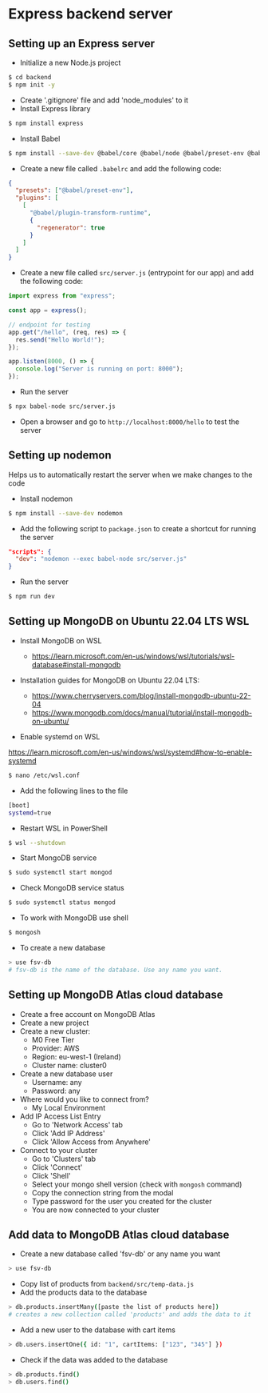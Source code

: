 # Express backend server

## Setting up an Express server
- Initialize a new Node.js project
```bash
$ cd backend
$ npm init -y
```
- Create '.gitignore' file and add 'node_modules' to it
- Install Express library
```bash
$ npm install express
```
- Install Babel
```bash
$ npm install --save-dev @babel/core @babel/node @babel/preset-env @babel/cli @babel/plugin-transform-runtime @babel/runtime
```
- Create a new file called `.babelrc` and add the following code:
```json
{
  "presets": ["@babel/preset-env"],
  "plugins": [
    [
      "@babel/plugin-transform-runtime",
      {
        "regenerator": true
      }
    ]
  ]
}
```
- Create a new file called `src/server.js` (entrypoint for our app) and add the following code:
```javascript
import express from "express";

const app = express();

// endpoint for testing
app.get("/hello", (req, res) => {
  res.send("Hello World!");
});

app.listen(8000, () => {
  console.log("Server is running on port: 8000");
});

```
- Run the server
```bash
$ npx babel-node src/server.js
```
- Open a browser and go to `http://localhost:8000/hello` to test the server

## Setting up nodemon
Helps us to automatically restart the server when we make changes to the code
- Install nodemon
```bash
$ npm install --save-dev nodemon
```
- Add the following script to `package.json` to create a shortcut for running the server
```json
"scripts": {
  "dev": "nodemon --exec babel-node src/server.js"
}
```
- Run the server
```bash
$ npm run dev
```

## Setting up MongoDB on Ubuntu 22.04 LTS WSL
- Install MongoDB on WSL

  - https://learn.microsoft.com/en-us/windows/wsl/tutorials/wsl-database#install-mongodb

- Installation guides for MongoDB on Ubuntu 22.04 LTS:
  - https://www.cherryservers.com/blog/install-mongodb-ubuntu-22-04
  - https://www.mongodb.com/docs/manual/tutorial/install-mongodb-on-ubuntu/

- Enable systemd on WSL

https://learn.microsoft.com/en-us/windows/wsl/systemd#how-to-enable-systemd
```bash
$ nano /etc/wsl.conf
```
- Add the following lines to the file
```bash
[boot]
systemd=true
```
- Restart WSL in PowerShell
```bash
$ wsl --shutdown
```
- Start MongoDB service
```bash
$ sudo systemctl start mongod
```
- Check MongoDB service status
```bash
$ sudo systemctl status mongod
```
- To work with MongoDB use shell
```bash
$ mongosh
```
- To create a new database
```bash
> use fsv-db
# fsv-db is the name of the database. Use any name you want.
```

## Setting up MongoDB Atlas cloud database
- Create a free account on MongoDB Atlas
- Create a new project
- Create a new cluster:
  - M0 Free Tier
  - Provider: AWS
  - Region: eu-west-1 (Ireland)
  - Cluster name: cluster0
- Create a new database user
  - Username: any
  - Password: any
- Where would you like to connect from?
  - My Local Environment
- Add IP Access List Entry
  - Go to 'Network Access' tab
  - Click 'Add IP Address'
  - Click 'Allow Access from Anywhere'
- Connect to your cluster
  - Go to 'Clusters' tab
  - Click 'Connect'
  - Click 'Shell'
  - Select your mongo shell version (check with `mongosh` command)
  - Copy the connection string from the modal
  - Type password for the user you created for the cluster
  - You are now connected to your cluster

## Add data to MongoDB Atlas cloud database
- Create a new database called 'fsv-db' or any name you want
```bash
> use fsv-db
```
- Copy list of products from `backend/src/temp-data.js`
- Add the products data to the database
```bash
> db.products.insertMany([paste the list of products here])
# creates a new collection called 'products' and adds the data to it
```
- Add a new user to the database with cart items
```bash
> db.users.insertOne({ id: "1", cartItems: ["123", "345"] })
```
- Check if the data was added to the database
```bash
> db.products.find()
> db.users.find()
```





